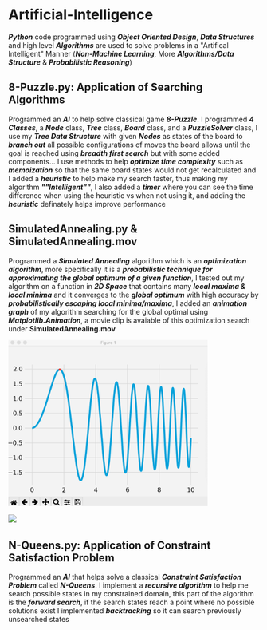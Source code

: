 # Artificial-Intelligence

**_Python_** code programmed using **_Object Oriented Design_**, **_Data Structures_** and high level **_Algorithms_** are used to solve problems in a "Artifical Intelligent" Manner (**_Non-Machine Learning_**, More **_Algorithms/Data Structure_** & **_Probabilistic Reasoning_**)

## 8-Puzzle.py: Application of Searching Algorithms

Programmed an **_AI_** to help solve classical game **_8-Puzzle_**. I programmed **_4 Classes_**, a **_Node_** class, **_Tree_** class, **_Board_** class, and a **_PuzzleSolver_** class, I use my **_Tree Data Structure_** with given **_Nodes_** as states of the board to **_branch out_** all possible configurations of moves the board allows until the goal is reached using **_breadth first search_** but with some added components... I use methods to help **_optimize time complexity_** such as **_memoization_** so that the same board states would not get recalculated and I added a **_heuristic_** to help make my search faster, thus making my algorithm **_""Intelligent""_**, I also added a **_timer_** where you can see the time difference when using the heuristic vs when not using it, and adding the **_heuristic_** definately helps improve performance

## SimulatedAnnealing.py & SimulatedAnnealing.mov

Programmed a **_Simulated Annealing_** algorithm which is an **_optimization algorithm_**, more specifically it is a **_probabilistic technique for approximating the global optimum of a given function_**, I tested out my algorithm on a function in **_2D Space_** that contains many **_local maxima & local minima_** and it converges to the **_global optimum_** with high accuracy by **_probabilistically escaping local minima/maxima_**, I added an **_animation graph_** of my algorithm searching for the global optimal using **_Matplotlib.Animation_**, a movie clip is avaiable of this optimization search under **SimulatedAnnealing.mov**

<img src="SimulatedAnnealing.png" alt="SimulatedAnnealing" width="400"/>

![](SimulatedAnnealing.gif)


## N-Queens.py: Application of Constraint Satisfaction Problem

Programmed an **_AI_** that helps solve a classical **_Constraint Satisfaction Problem_** called **_N-Queens_**. I implement a **_recursive algorithm_** to help me search possible states in my constrained domain, this part of the algorithm is the **_forward search_**, if the search states reach a point where no possible solutions exist I implemented **_backtracking_** so it can search previously unsearched states
